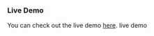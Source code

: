 
### Live Demo
You can check out the live demo [here]([[https://www.example.com](https://codequeen211.github.io/10-CSS-PROJECTS/)](https://codequeen211.github.io/10-CSS-PROJECTS/)).
<a herf="https://codequeen211.github.io/10-CSS-PROJECTS/"> live demo</a>


